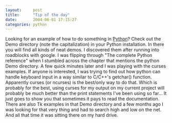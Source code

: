 ```yaml
---
layout:     post
title:      "Tip of the day"
date:       2004-06-01 17:15:27
categories: python
---
```

Looking for an example of how to do something in [Python](http://python.org)? Check out the Demo directory (note the capitalization) in your Python installation. In there you will find all kinds of neat demos. I discovered them after running into roadblocks with google. I was flipping through "The complete Python reference" when I stumbled across the chapter that mentions the python Demo directory. A few quick minutes later and I was playing with the curses examples. If anyone is interested, I was trying to find out how python can handle keyboard input in a way similar to C/C++'s getchar() function. Apparently curses (or ncurses) is the best/only way to do that. Which is probably for the best, using curses for my output on my current project will probably be much better than the print statements I've been using so far... It just goes to show you that sometimes it pays to read the documentation. There are also Tk examples in that Demo directory and a few months ago I was looking for that very thing and had to search high and low on the net. And all that time it was sitting there on my hard drive.
